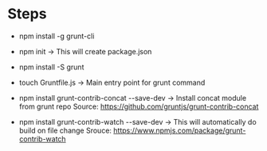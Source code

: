 # Steps

- npm install -g grunt-cli

- npm init -> This will create package.json

- npm install -S grunt

- touch Gruntfile.js -> Main entry point for grunt command

- npm install grunt-contrib-concat --save-dev -> Install concat module from grunt repo
Source: https://github.com/gruntjs/grunt-contrib-concat

- npm install grunt-contrib-watch --save-dev -> This will automatically do build on file change
Srouce: https://www.npmjs.com/package/grunt-contrib-watch

